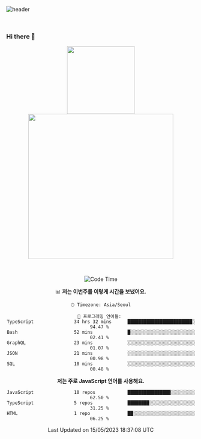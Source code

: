 ![header](https://capsule-render.vercel.app/api?type=waving&amp;color=timeGradient&amp;height=300&amp;section=header&amp;animation=fadeIn&amp;fontSize=55&amp;fontAlignY=40&amp;text=thornewater%20Github&amp;descSize=30)

<br>


### Hi there 👋

<div align="center">
   <p display="inline">
    <a href="https://github.com/thornewater">
     <img height="180" src="https://github-readme-stats.vercel.app/api?username=thornewater&theme=radical&show_icons=true" />
     <img width="386" src="https://github-readme-stats.vercel.app/api/top-langs/?username=thornewater&layout=compact&theme=radical&show_icons=true" />
    </a>
  </p>





<br>


<!--START_SECTION:waka-->
![Code Time](http://img.shields.io/badge/Code%20Time-310%20hrs%2036%20mins-blue)

📊 **저는 이번주를 이렇게 시간을 보냈어요.** 

```text
🕑︎ Timezone: Asia/Seoul

💬 프로그래밍 언어들: 
TypeScript               34 hrs 32 mins      ████████████████████████░   94.47 % 
Bash                     52 mins             █░░░░░░░░░░░░░░░░░░░░░░░░   02.41 % 
GraphQL                  23 mins             ░░░░░░░░░░░░░░░░░░░░░░░░░   01.07 % 
JSON                     21 mins             ░░░░░░░░░░░░░░░░░░░░░░░░░   00.98 % 
SQL                      10 mins             ░░░░░░░░░░░░░░░░░░░░░░░░░   00.48 % 
```

**저는 주로 JavaScript 언어를 사용해요.** 

```text
JavaScript               10 repos            ████████████████░░░░░░░░░   62.50 % 
TypeScript               5 repos             ████████░░░░░░░░░░░░░░░░░   31.25 % 
HTML                     1 repo              ██░░░░░░░░░░░░░░░░░░░░░░░   06.25 % 
```




 Last Updated on 15/05/2023 18:37:08 UTC
<!--END_SECTION:waka-->


<!--
**thornewater/thornewater** is a ✨ _special_ ✨ repository because its `README.md` (this file) appears on your GitHub profile.

Here are some ideas to get you started:

- 🔭 I’m currently working on ...
- 🌱 I’m currently learning ...
- 👯 I’m looking to collaborate on ...
- 🤔 I’m looking for help with ...
- 💬 Ask me about ...
- 📫 How to reach me: ...
- 😄 Pronouns: ...
- ⚡ Fun fact: ...
-->
